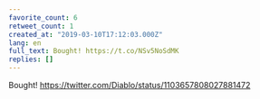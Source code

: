 ```yaml
---
favorite_count: 6
retweet_count: 1
created_at: "2019-03-10T17:12:03.000Z"
lang: en
full_text: Bought! https://t.co/NSv5NoSdMK
replies: []
---
```


Bought! <https://twitter.com/Diablo/status/1103657808027881472>
